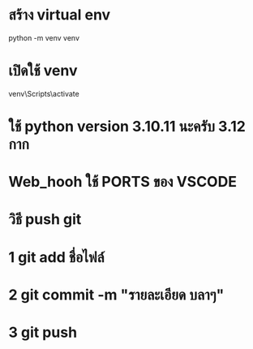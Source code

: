 # สร้าง virtual env
python -m venv venv

# เปิดใช้ venv
venv\Scripts\activate


# ใช้ python version 3.10.11 นะครับ 3.12 กาก
# Web_hooh ใช้ PORTS ของ VSCODE


# วิธี push git
# 1 git add ชื่อไฟล์
# 2 git commit -m "รายละเอียด บลาๆ"
# 3 git push